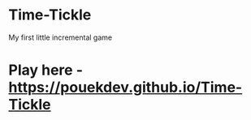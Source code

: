 # Time-Tickle
My first little incremental game
# Play here - https://pouekdev.github.io/Time-Tickle

